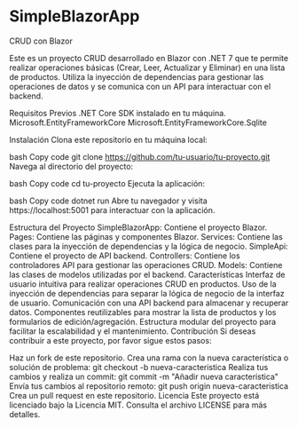 # SimpleBlazorApp
CRUD con Blazor

Este es un proyecto CRUD desarrollado en Blazor con .NET 7 que te permite realizar operaciones básicas (Crear, Leer, Actualizar y Eliminar) en una lista de productos. Utiliza la inyección de dependencias para gestionar las operaciones de datos y se comunica con un API para interactuar con el backend.

Requisitos Previos
.NET Core SDK instalado en tu máquina.
Microsoft.EntityFrameworkCore
Microsoft.EntityFrameworkCore.Sqlite

Instalación
Clona este repositorio en tu máquina local:

bash
Copy code
git clone https://github.com/tu-usuario/tu-proyecto.git
Navega al directorio del proyecto:

bash
Copy code
cd tu-proyecto
Ejecuta la aplicación:

bash
Copy code
dotnet run
Abre tu navegador y visita https://localhost:5001 para interactuar con la aplicación.

Estructura del Proyecto
SimpleBlazorApp: Contiene el proyecto Blazor.
Pages: Contiene las páginas y componentes Blazor.
Services: Contiene las clases para la inyección de dependencias y la lógica de negocio.
SimpleApi: Contiene el proyecto de API backend.
Controllers: Contiene los controladores API para gestionar las operaciones CRUD.
Models: Contiene las clases de modelos utilizadas por el backend.
Características
Interfaz de usuario intuitiva para realizar operaciones CRUD en productos.
Uso de la inyección de dependencias para separar la lógica de negocio de la interfaz de usuario.
Comunicación con una API backend para almacenar y recuperar datos.
Componentes reutilizables para mostrar la lista de productos y los formularios de edición/agregación.
Estructura modular del proyecto para facilitar la escalabilidad y el mantenimiento.
Contribución
Si deseas contribuir a este proyecto, por favor sigue estos pasos:

Haz un fork de este repositorio.
Crea una rama con la nueva característica o solución de problema: git checkout -b nueva-caracteristica
Realiza tus cambios y realiza un commit: git commit -m "Añadir nueva característica"
Envía tus cambios al repositorio remoto: git push origin nueva-caracteristica
Crea un pull request en este repositorio.
Licencia
Este proyecto está licenciado bajo la Licencia MIT. Consulta el archivo LICENSE para más detalles.




